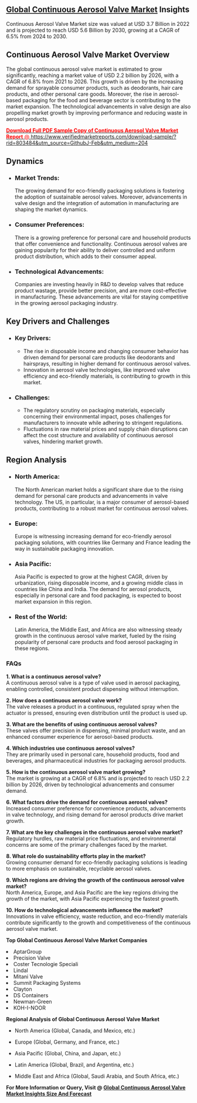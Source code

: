<h2><a href="https://www.verifiedmarketreports.com/download-sample/?rid=803484&amp;utm_source=GithubJ&amp;utm_medium=204" target="_blank">Global Continuous Aerosol Valve Market</a> Insights</h2><p>Continuous Aerosol Valve Market size was valued at USD 3.7 Billion in 2022 and is projected to reach USD 5.6 Billion by 2030, growing at a CAGR of 6.5% from 2024 to 2030.</p><p> <h2>Continuous Aerosol Valve Market Overview</h2> <p>The global continuous aerosol valve market is estimated to grow significantly, reaching a market value of USD 2.2 billion by 2026, with a CAGR of 6.8% from 2021 to 2026. This growth is driven by the increasing demand for sprayable consumer products, such as deodorants, hair care products, and other personal care goods. Moreover, the rise in aerosol-based packaging for the food and beverage sector is contributing to the market expansion. The technological advancements in valve design are also propelling market growth by improving performance and reducing waste in aerosol products.</p> <p><a href="#"><p><span class=""><span style="color: #ff0000;"><strong>Download Full PDF Sample Copy of Continuous Aerosol Valve Market Report</strong> @ </span><a href="https://www.verifiedmarketreports.com/download-sample/?rid=803484&amp;utm_source=GithubJ-Feb&amp;utm_medium=204" target="_blank">https://www.verifiedmarketreports.com/download-sample/?rid=803484&amp;utm_source=GithubJ-Feb&amp;utm_medium=204</a></span></p></a></p> <h2>Dynamics</h2> <ul> <li><h3>Market Trends:</h3> The growing demand for eco-friendly packaging solutions is fostering the adoption of sustainable aerosol valves. Moreover, advancements in valve design and the integration of automation in manufacturing are shaping the market dynamics.</li> <li><h3>Consumer Preferences:</h3> There is a growing preference for personal care and household products that offer convenience and functionality. Continuous aerosol valves are gaining popularity for their ability to deliver controlled and uniform product distribution, which adds to their consumer appeal.</li> <li><h3>Technological Advancements:</h3> Companies are investing heavily in R&D to develop valves that reduce product wastage, provide better precision, and are more cost-effective in manufacturing. These advancements are vital for staying competitive in the growing aerosol packaging industry.</li> </ul> <h2>Key Drivers and Challenges</h2> <ul> <li><h3>Key Drivers:</h3> <ul> <li>The rise in disposable income and changing consumer behavior has driven demand for personal care products like deodorants and hairsprays, resulting in higher demand for continuous aerosol valves.</li> <li>Innovation in aerosol valve technologies, like improved valve efficiency and eco-friendly materials, is contributing to growth in this market.</li> </ul> </li> <li><h3>Challenges:</h3> <ul> <li>The regulatory scrutiny on packaging materials, especially concerning their environmental impact, poses challenges for manufacturers to innovate while adhering to stringent regulations.</li> <li>Fluctuations in raw material prices and supply chain disruptions can affect the cost structure and availability of continuous aerosol valves, hindering market growth.</li> </ul> </li> </ul> <h2>Region Analysis</h2> <ul> <li><h3>North America:</h3> The North American market holds a significant share due to the rising demand for personal care products and advancements in valve technology. The US, in particular, is a major consumer of aerosol-based products, contributing to a robust market for continuous aerosol valves.</li> <li><h3>Europe:</h3> Europe is witnessing increasing demand for eco-friendly aerosol packaging solutions, with countries like Germany and France leading the way in sustainable packaging innovation.</li> <li><h3>Asia Pacific:</h3> Asia Pacific is expected to grow at the highest CAGR, driven by urbanization, rising disposable income, and a growing middle class in countries like China and India. The demand for aerosol products, especially in personal care and food packaging, is expected to boost market expansion in this region.</li> <li><h3>Rest of the World:</h3> Latin America, the Middle East, and Africa are also witnessing steady growth in the continuous aerosol valve market, fueled by the rising popularity of personal care products and food aerosol packaging in these regions.</li> </ul> <h3>FAQs</h3> <p><strong>1. What is a continuous aerosol valve?</strong><br> A continuous aerosol valve is a type of valve used in aerosol packaging, enabling controlled, consistent product dispensing without interruption.</p> <p><strong>2. How does a continuous aerosol valve work?</strong><br> The valve releases a product in a continuous, regulated spray when the actuator is pressed, ensuring even distribution until the product is used up.</p> <p><strong>3. What are the benefits of using continuous aerosol valves?</strong><br> These valves offer precision in dispensing, minimal product waste, and an enhanced consumer experience for aerosol-based products.</p> <p><strong>4. Which industries use continuous aerosol valves?</strong><br> They are primarily used in personal care, household products, food and beverages, and pharmaceutical industries for packaging aerosol products.</p> <p><strong>5. How is the continuous aerosol valve market growing?</strong><br> The market is growing at a CAGR of 6.8% and is projected to reach USD 2.2 billion by 2026, driven by technological advancements and consumer demand.</p> <p><strong>6. What factors drive the demand for continuous aerosol valves?</strong><br> Increased consumer preference for convenience products, advancements in valve technology, and rising demand for aerosol products drive market growth.</p> <p><strong>7. What are the key challenges in the continuous aerosol valve market?</strong><br> Regulatory hurdles, raw material price fluctuations, and environmental concerns are some of the primary challenges faced by the market.</p> <p><strong>8. What role do sustainability efforts play in the market?</strong><br> Growing consumer demand for eco-friendly packaging solutions is leading to more emphasis on sustainable, recyclable aerosol valves.</p> <p><strong>9. Which regions are driving the growth of the continuous aerosol valve market?</strong><br> North America, Europe, and Asia Pacific are the key regions driving the growth of the market, with Asia Pacific experiencing the fastest growth.</p> <p><strong>10. How do technological advancements influence the market?</strong><br> Innovations in valve efficiency, waste reduction, and eco-friendly materials contribute significantly to the growth and competitiveness of the continuous aerosol valve market.</p> </p><p><strong>Top Global Continuous Aerosol Valve Market Companies</strong></p><div data-test-id=""><p><li>AptarGroup</li><li> Precision Valve</li><li> Coster Tecnologie Speciali</li><li> Lindal</li><li> Mitani Valve</li><li> Summit Packaging Systems</li><li> Clayton</li><li> DS Containers</li><li> Newman-Green</li><li> KOH-I-NOOR</li></p><div><strong>Regional Analysis of&nbsp;Global Continuous Aerosol Valve Market</strong></div><ul><li dir="ltr"><p dir="ltr">North America&nbsp;(Global, Canada, and Mexico, etc.)</p></li><li dir="ltr"><p dir="ltr">Europe (Global, Germany, and France, etc.)</p></li><li dir="ltr"><p dir="ltr">Asia Pacific&nbsp;(Global, China, and Japan, etc.)</p></li><li dir="ltr"><p dir="ltr">Latin America&nbsp;(Global, Brazil, and Argentina, etc.)</p></li><li dir="ltr">Middle East and Africa&nbsp;(Global, Saudi Arabia, and South Africa, etc.)</li></ul><p><strong>For More Information or Query, Visit @&nbsp;</strong><strong><a href="https://www.verifiedmarketreports.com/product/continuous-aerosol-valve-market/?utm_source=GithubJ&amp;utm_medium=204" target="_blank">Global Continuous Aerosol Valve Market Insights Size And Forecast</a></strong></p></div>
